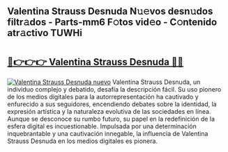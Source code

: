 ## Valentina Strauss Desnuda N𝚞𝚎vos desn𝚞dos filtr𝚊dos - Parts-mm6 F𝚘tos vid𝚎o - C𝚘ntenido atr𝚊ctivo TUWHi

# <h2><a href="http://mb170v.tromn.icu/?c=Valentina+Strauss+Desnuda">🔗👉👉👉 Valentina Strauss Desnuda 🔗🔗</a></h2>

[![Valentina Strauss Desnuda nuevo](https://i.imgur.com/pEAQMta.gif)](http://mb170v.tromn.icu/?c=Valentina+Strauss+Desnuda)
Valentina Strauss Desnuda, un individuo complejo y debatido, desafía la descripción fácil. Su uso pionero de los medios digitales para la autorrepresentación ha cautivado y enfurecido a sus seguidores, encendiendo debates sobre la identidad, la expresión artística y la naturaleza evolutiva de las sociedades en línea. Aunque se desconoce su rumbo futuro, su papel en la redefinición de la esfera digital es incuestionable. Impulsada por una determinación inquebrantable y una cautivación innegable, la influencia de Valentina Strauss Desnuda en los medios digitales es pionera.
